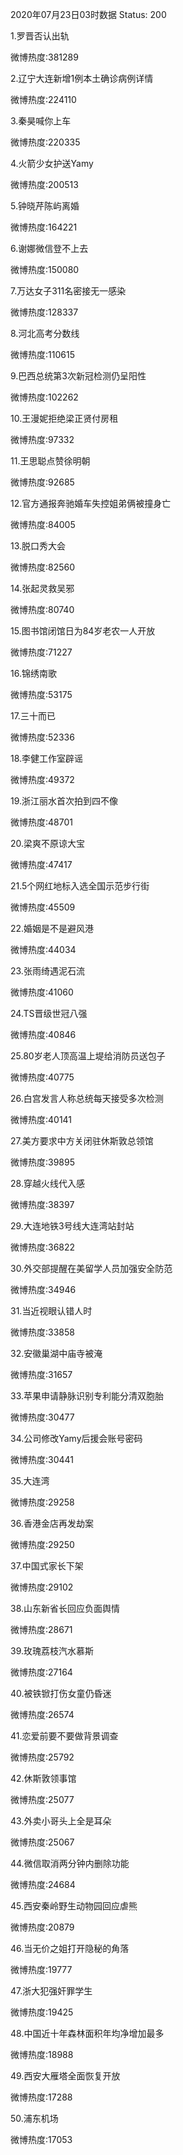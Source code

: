 2020年07月23日03时数据
Status: 200

1.罗晋否认出轨

微博热度:381289

2.辽宁大连新增1例本土确诊病例详情

微博热度:224110

3.秦昊喊你上车

微博热度:220335

4.火箭少女护送Yamy

微博热度:200513

5.钟晓芹陈屿离婚

微博热度:164221

6.谢娜微信登不上去

微博热度:150080

7.万达女子311名密接无一感染

微博热度:128337

8.河北高考分数线

微博热度:110615

9.巴西总统第3次新冠检测仍呈阳性

微博热度:102262

10.王漫妮拒绝梁正贤付房租

微博热度:97332

11.王思聪点赞徐明朝

微博热度:92685

12.官方通报奔驰婚车失控姐弟俩被撞身亡

微博热度:84005

13.脱口秀大会

微博热度:82560

14.张起灵救吴邪

微博热度:80740

15.图书馆闭馆日为84岁老农一人开放

微博热度:71227

16.锦绣南歌

微博热度:53175

17.三十而已

微博热度:52336

18.李健工作室辟谣

微博热度:49372

19.浙江丽水首次拍到四不像

微博热度:48701

20.梁爽不原谅大宝

微博热度:47417

21.5个网红地标入选全国示范步行街

微博热度:45509

22.婚姻是不是避风港

微博热度:44034

23.张雨绮遇泥石流

微博热度:41060

24.TS晋级世冠八强

微博热度:40846

25.80岁老人顶高温上堤给消防员送包子

微博热度:40775

26.白宫发言人称总统每天接受多次检测

微博热度:40141

27.美方要求中方关闭驻休斯敦总领馆

微博热度:39895

28.穿越火线代入感

微博热度:38397

29.大连地铁3号线大连湾站封站

微博热度:36822

30.外交部提醒在美留学人员加强安全防范

微博热度:34946

31.当近视眼认错人时

微博热度:33858

32.安徽巢湖中庙寺被淹

微博热度:31657

33.苹果申请静脉识别专利能分清双胞胎

微博热度:30477

34.公司修改Yamy后援会账号密码

微博热度:30441

35.大连湾

微博热度:29258

36.香港金店再发劫案

微博热度:29250

37.中国式家长下架

微博热度:29102

38.山东新省长回应负面舆情

微博热度:28671

39.玫瑰荔枝汽水慕斯

微博热度:27164

40.被铁锨打伤女童仍昏迷

微博热度:26574

41.恋爱前要不要做背景调查

微博热度:25792

42.休斯敦领事馆

微博热度:25077

43.外卖小哥头上全是耳朵

微博热度:25067

44.微信取消两分钟内删除功能

微博热度:24684

45.西安秦岭野生动物园回应虐熊

微博热度:20879

46.当无价之姐打开隐秘的角落

微博热度:19777

47.浙大犯强奸罪学生

微博热度:19425

48.中国近十年森林面积年均净增加最多

微博热度:18988

49.西安大雁塔全面恢复开放

微博热度:17288

50.浦东机场

微博热度:17053

